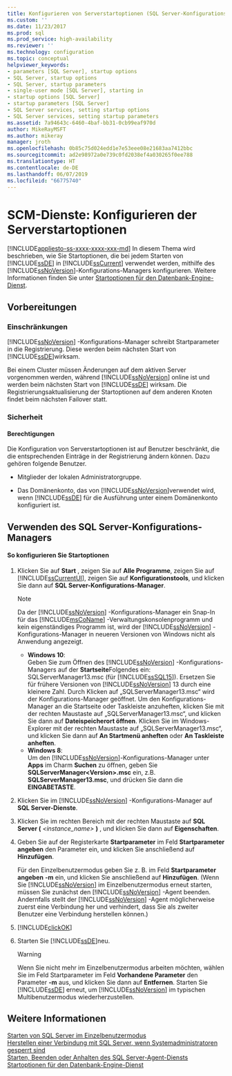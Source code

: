 ```yaml
---
title: Konfigurieren von Serverstartoptionen (SQL Server-Konfigurations-Manager) | Microsoft-Dokumentation
ms.custom: ''
ms.date: 11/23/2017
ms.prod: sql
ms.prod_service: high-availability
ms.reviewer: ''
ms.technology: configuration
ms.topic: conceptual
helpviewer_keywords:
- parameters [SQL Server], startup options
- SQL Server, startup options
- SQL Server, startup parameters
- single-user mode [SQL Server], starting in
- startup options [SQL Server]
- startup parameters [SQL Server]
- SQL Server services, setting startup options
- SQL Server services, setting startup parameters
ms.assetid: 7a94643c-6460-4baf-bb31-0cb99eaf970d
author: MikeRayMSFT
ms.author: mikeray
manager: jroth
ms.openlocfilehash: 0b85c75d024edd1e7e53eee08e21683aa7412bbc
ms.sourcegitcommit: ad2e98972a0e739c0fd2038ef4a030265f0ee788
ms.translationtype: HT
ms.contentlocale: de-DE
ms.lasthandoff: 06/07/2019
ms.locfileid: "66775740"
---
```

# <a name="scm-services---configure-server-startup-options"></a>SCM-Dienste: Konfigurieren der Serverstartoptionen
[!INCLUDE[appliesto-ss-xxxx-xxxx-xxx-md](../../includes/appliesto-ss-xxxx-xxxx-xxx-md.md)]
  In diesem Thema wird beschrieben, wie Sie Startoptionen, die bei jedem Starten von [!INCLUDE[ssDE](../../includes/ssde-md.md)] in [!INCLUDE[ssCurrent](../../includes/sscurrent-md.md)] verwendet werden, mithilfe des [!INCLUDE[ssNoVersion](../../includes/ssnoversion-md.md)]-Konfigurations-Managers konfigurieren. Weitere Informationen finden Sie unter [Startoptionen für den Datenbank-Engine-Dienst](../../database-engine/configure-windows/database-engine-service-startup-options.md).  
  
##  <a name="BeforeYouBegin"></a> Vorbereitungen  
  
### <a name="limitations-and-restrictions"></a>Einschränkungen  
 [!INCLUDE[ssNoVersion](../../includes/ssnoversion-md.md)] -Konfigurations-Manager schreibt Startparameter in die Registrierung. Diese werden beim nächsten Start von [!INCLUDE[ssDE](../../includes/ssde-md.md)]wirksam.  
  
 Bei einem Cluster müssen Änderungen auf dem aktiven Server vorgenommen werden, während [!INCLUDE[ssNoVersion](../../includes/ssnoversion-md.md)] online ist und werden beim nächsten Start von [!INCLUDE[ssDE](../../includes/ssde-md.md)] wirksam. Die Registrierungsaktualisierung der Startoptionen auf dem anderen Knoten findet beim nächsten Failover statt.  
  
###  <a name="Security"></a> Sicherheit  
  
####  <a name="Permissions"></a> Berechtigungen  
 Die Konfiguration von Serverstartoptionen ist auf Benutzer beschränkt, die die entsprechenden Einträge in der Registrierung ändern können. Dazu gehören folgende Benutzer.  
  
-   Mitglieder der lokalen Administratorgruppe.  
  
-   Das Domänenkonto, das von [!INCLUDE[ssNoVersion](../../includes/ssnoversion-md.md)]verwendet wird, wenn [!INCLUDE[ssDE](../../includes/ssde-md.md)] für die Ausführung unter einem Domänenkonto konfiguriert ist.  
  
##  <a name="SSMSProcedure"></a> Verwenden des SQL Server-Konfigurations-Managers  
  
#### <a name="to-configure-startup-options"></a>So konfigurieren Sie Startoptionen  
  
1.  Klicken Sie auf **Start** , zeigen Sie auf **Alle Programme**, zeigen Sie auf [!INCLUDE[ssCurrentUI](../../includes/sscurrentui-md.md)], zeigen Sie auf **Konfigurationstools**, und klicken Sie dann auf **SQL Server-Konfigurations-Manager**.  
  
    > [!NOTE]  
    >  Da der [!INCLUDE[ssNoVersion](../../includes/ssnoversion-md.md)] -Konfigurations-Manager ein Snap-In für das [!INCLUDE[msCoName](../../includes/msconame-md.md)] -Verwaltungskonsolenprogramm und kein eigenständiges Programm ist, wird der [!INCLUDE[ssNoVersion](../../includes/ssnoversion-md.md)] -Konfigurations-Manager in neueren Versionen von Windows nicht als Anwendung angezeigt.  
    >   
    >  -   **Windows 10**:  
    >          Geben Sie zum Öffnen des [!INCLUDE[ssNoVersion](../../includes/ssnoversion-md.md)] -Konfigurations-Managers auf der **Startseite**Folgendes ein: SQLServerManager13.msc (für [!INCLUDE[ssSQL15](../../includes/sssql15-md.md)]). Ersetzen Sie für frühere Versionen von [!INCLUDE[ssNoVersion](../../includes/ssnoversion-md.md)] 13 durch eine kleinere Zahl. Durch Klicken auf „SQLServerManager13.msc“ wird der Konfigurations-Manager geöffnet. Um den Konfigurations-Manager an die Startseite oder Taskleiste anzuheften, klicken Sie mit der rechten Maustaste auf „SQLServerManager13.msc“, und klicken Sie dann auf **Dateispeicherort öffnen**. Klicken Sie im Windows-Explorer mit der rechten Maustaste auf „SQLServerManager13.msc“, und klicken Sie dann auf **An Startmenü anheften** oder **An Taskleiste anheften**.  
    >  -   **Windows 8**:  
    >          Um den [!INCLUDE[ssNoVersion](../../includes/ssnoversion-md.md)]-Konfigurations-Manager unter **Apps** im Charm **Suchen** zu öffnen, geben Sie **SQLServerManager\<Version>.msc** ein, z.B. **SQLServerManager13.msc**, und drücken Sie dann die **EINGABETASTE**.  
  
2.  Klicken Sie im [!INCLUDE[ssNoVersion](../../includes/ssnoversion-md.md)] -Konfigurations-Manager auf **SQL Server-Dienste**.  
  
3.  Klicken Sie im rechten Bereich mit der rechten Maustaste auf **SQL Server (** _<instance_name>_ **)** , und klicken Sie dann auf **Eigenschaften**.  
  
4.  Geben Sie auf der Registerkarte **Startparameter** im Feld **Startparameter angeben** den Parameter ein, und klicken Sie anschließend auf **Hinzufügen**.  
  
     Für den Einzelbenutzermodus geben Sie z. B. im Feld **Startparameter angeben** **-m** ein, und klicken Sie anschließend auf **Hinzufügen**. (Wenn Sie [!INCLUDE[ssNoVersion](../../includes/ssnoversion-md.md)] im Einzelbenutzermodus erneut starten, müssen Sie zunächst den [!INCLUDE[ssNoVersion](../../includes/ssnoversion-md.md)] -Agent beenden. Andernfalls stellt der [!INCLUDE[ssNoVersion](../../includes/ssnoversion-md.md)] -Agent möglicherweise zuerst eine Verbindung her und verhindert, dass Sie als zweiter Benutzer eine Verbindung herstellen können.)  
  
5.  [!INCLUDE[clickOK](../../includes/clickok-md.md)]  
  
6.  Starten Sie [!INCLUDE[ssDE](../../includes/ssde-md.md)]neu.  
  
    > [!WARNING]  
    >  Wenn Sie nicht mehr im Einzelbenutzermodus arbeiten möchten, wählen Sie im Feld Startparameter im Feld **Vorhandene Parameter** den Parameter **-m** aus, und klicken Sie dann auf **Entfernen**. Starten Sie [!INCLUDE[ssDE](../../includes/ssde-md.md)] erneut, um [!INCLUDE[ssNoVersion](../../includes/ssnoversion-md.md)] im typischen Multibenutzermodus wiederherzustellen.  
  
## <a name="see-also"></a>Weitere Informationen  
 [Starten von SQL Server im Einzelbenutzermodus](../../database-engine/configure-windows/start-sql-server-in-single-user-mode.md)   
 [Herstellen einer Verbindung mit SQL Server, wenn Systemadministratoren gesperrt sind](../../database-engine/configure-windows/connect-to-sql-server-when-system-administrators-are-locked-out.md)   
 [Starten, Beenden oder Anhalten des SQL Server-Agent-Diensts](../../ssms/agent/start-stop-or-pause-the-sql-server-agent-service.md)  
 [Startoptionen für den Datenbank-Engine-Dienst](../../database-engine/configure-windows/database-engine-service-startup-options.md) 
  
